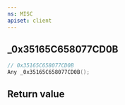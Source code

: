 ```yaml
---
ns: MISC
apiset: client
---
```

## _0x35165C658077CD0B

```c
// 0x35165C658077CD0B
Any _0x35165C658077CD0B();
```



## Return value


